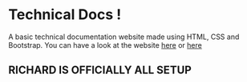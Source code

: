 # Technical Docs !

A basic technical documentation website made using HTML, CSS and Bootstrap. You can have a look at the website [here](https://codepen.io/Justdvnsh2208/full/YJqeLB/) or [here](https://technical-docs.glitch.me/)

## RICHARD IS OFFICIALLY ALL SETUP